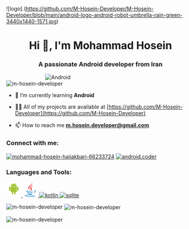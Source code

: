 ![logo].(https://github.com/M-Hosein-Developer/M-Hosein-Developer/blob/main/android-logo-android-robot-umbrella-rain-green-3440x1440-1571.jpg)
<h1 align="center">Hi 👋, I'm Mohammad Hosein</h1>
<h3 align="center">A passionate Android developer from Iran</h3>

<img align="right" alt="Android" width = "400" src="https://storage.googleapis.com/gweb-uniblog-publish-prod/original_images/Blog_header_6wHlCuS.gif">

<p align="left"> <img src="https://komarev.com/ghpvc/?username=m-hosein-developer&label=Profile%20views&color=0e75b6&style=flat" alt="m-hosein-developer" /> </p>

- 🌱 I’m currently learning **Android**

- 👨‍💻 All of my projects are available at [https://github.com/M-Hosein-Developer](https://github.com/M-Hosein-Developer)

- 📫 How to reach me **m.hosein.developer@gmail.com**

<h3 align="left">Connect with me:</h3>
<p align="left">
<a href="https://linkedin.com/in/mohammad-hosein-hajiakbari-66233724" target="blank"><img align="center" src="https://raw.githubusercontent.com/rahuldkjain/github-profile-readme-generator/master/src/images/icons/Social/linked-in-alt.svg" alt="mohammad-hosein-hajiakbari-66233724" height="30" width="40" /></a>
<a href="https://instagram.com/android.coder" target="blank"><img align="center" src="https://raw.githubusercontent.com/rahuldkjain/github-profile-readme-generator/master/src/images/icons/Social/instagram.svg" alt="android.coder" height="30" width="40" /></a>
</p>

<h3 align="left">Languages and Tools:</h3>
<p align="left"> <a href="https://developer.android.com" target="_blank" rel="noreferrer"> <img src="https://raw.githubusercontent.com/devicons/devicon/master/icons/android/android-original-wordmark.svg" alt="android" width="40" height="40"/> </a> <a href="https://www.java.com" target="_blank" rel="noreferrer"> <img src="https://raw.githubusercontent.com/devicons/devicon/master/icons/java/java-original.svg" alt="java" width="40" height="40"/> </a> <a href="https://kotlinlang.org" target="_blank" rel="noreferrer"> <img src="https://www.vectorlogo.zone/logos/kotlinlang/kotlinlang-icon.svg" alt="kotlin" width="40" height="40"/> </a> <a href="https://www.sqlite.org/" target="_blank" rel="noreferrer"> <img src="https://www.vectorlogo.zone/logos/sqlite/sqlite-icon.svg" alt="sqlite" width="40" height="40"/> </a> </p>

<p><img align="left" src="https://github-readme-stats.vercel.app/api/top-langs?username=m-hosein-developer&show_icons=true&locale=en&layout=compact" alt="m-hosein-developer" /></p>

<p>&nbsp;<img align="center" src="https://github-readme-stats.vercel.app/api?username=m-hosein-developer&show_icons=true&locale=en" alt="m-hosein-developer" /></p>

<p><img align="center" src="https://github-readme-streak-stats.herokuapp.com/?user=m-hosein-developer&" alt="m-hosein-developer" /></p>

